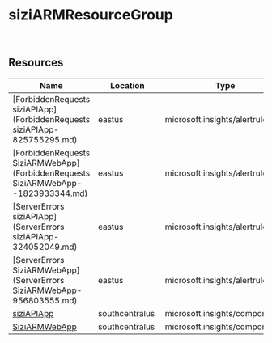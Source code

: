 # siziARMResourceGroup 
 
## Resources


| Name | Location | Type |
| --- | --- | --- |
| [ForbiddenRequests siziAPIApp](ForbiddenRequests siziAPIApp-825755295.md)  | eastus  | microsoft.insights/alertrules  |
| [ForbiddenRequests SiziARMWebApp](ForbiddenRequests SiziARMWebApp--1823933344.md)  | eastus  | microsoft.insights/alertrules  |
| [ServerErrors siziAPIApp](ServerErrors siziAPIApp-324052049.md)  | eastus  | microsoft.insights/alertrules  |
| [ServerErrors SiziARMWebApp](ServerErrors SiziARMWebApp-956803555.md)  | eastus  | microsoft.insights/alertrules  |
| [siziAPIApp](siziAPIApp--419632638.md)  | southcentralus  | microsoft.insights/components  |
| [SiziARMWebApp](SiziARMWebApp-1617560103.md)  | southcentralus  | microsoft.insights/components  |



